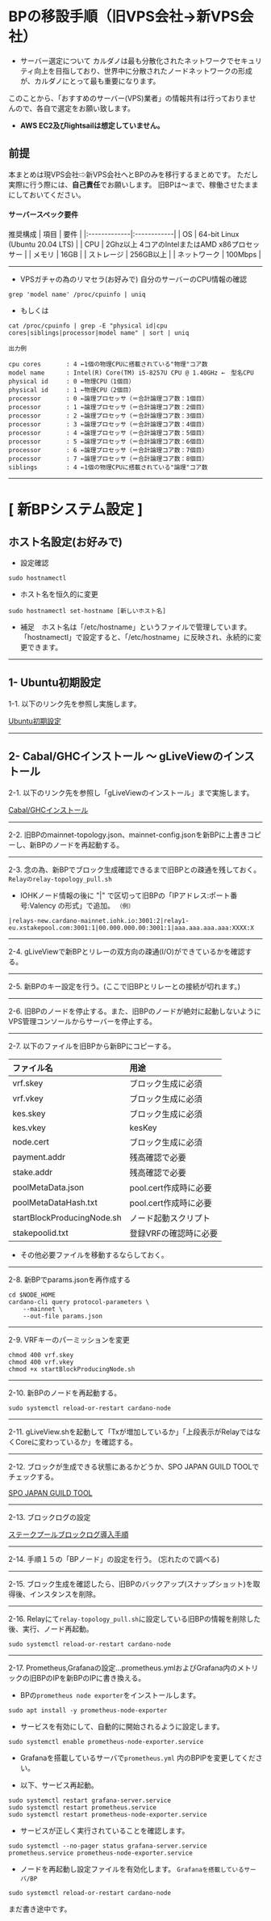 # BPの移設手順（旧VPS会社→新VPS会社）
- サーバー選定について
カルダノは最も分散化されたネットワークでセキュリティ向上を目指しており、世界中に分散されたノードネットワークの形成が、カルダノにとって最も重要になります。

このことから、「おすすめのサーバー(VPS)業者」の情報共有は行っておりませんので、各自で選定をお願い致します。
- **AWS EC2及びlightsailは想定していません。**

## 前提
本まとめは現VPS会社⇨新VPS会社へとBPのみを移行するまとめです。
ただし実際に行う際には、**自己責任**でお願いします。
旧BPは〜まで、稼働させたままにしておいてください。

#### サーバースペック要件
推奨構成
| 項目 | 要件 |
|:-------------|:------------|
| OS | 64-bit Linux (Ubuntu 20.04 LTS) |
| CPU | 2Ghz以上 4コアのIntelまたはAMD x86プロセッサー |
| メモリ | 16GB |
| ストレージ | 256GB以上 |
| ネットワーク | 100Mbps |

---

- VPSガチャの為のリマセラ(お好みで)
自分のサーバーのCPU情報の確認
```
grep 'model name' /proc/cpuinfo | uniq
```
- もしくは
```
cat /proc/cpuinfo | grep -E "physical id|cpu cores|siblings|processor|model name" | sort | uniq
```
`出力例`
```
cpu cores       : 4 ←1個の物理CPUに搭載されている"物理"コア数
model name      : Intel(R) Core(TM) i5-8257U CPU @ 1.40GHz ←　型名CPU
physical id     : 0 ←物理CPU（1個目）
physical id     : 1 ←物理CPU（2個目）
processor       : 0 ←論理プロセッサ（＝合計論理コア数：1個目）
processor       : 1 ←論理プロセッサ（＝合計論理コア数：2個目）
processor       : 2 ←論理プロセッサ（＝合計論理コア数：3個目）
processor       : 3 ←論理プロセッサ（＝合計論理コア数：4個目）
processor       : 4 ←論理プロセッサ（＝合計論理コア数：5個目）
processor       : 5 ←論理プロセッサ（＝合計論理コア数：6個目）
processor       : 6 ←論理プロセッサ（＝合計論理コア数：7個目）
processor       : 7 ←論理プロセッサ（＝合計論理コア数：8個目）
siblings        : 4 ←1個の物理CPUに搭載されている"論理"コア数
```

---

# [ 新BPシステム設定 ]
## ホスト名設定(お好みで)
- 設定確認
```
sudo hostnamectl
```

- ホスト名を恒久的に変更
```
sudo hostnamectl set-hostname [新しいホスト名]
```

- 補足　ホスト名は「/etc/hostname」というファイルで管理しています。「hostnamectl」で設定すると、「/etc/hostname」に反映され、永続的に変更できます。

---

## 1- Ubuntu初期設定

1-1. 以下のリンク先を参照し実施します。

[Ubuntu初期設定](https://docs.spojapanguild.net/setup/1-ubuntu-setup/#0-3)

---

## 2- Cabal/GHCインストール 〜 gLiveViewのインストール

2-1. 以下のリンク先を参照し「gLiveViewのインストール」まで実施します。

[Cabal/GHCインストール](https://docs.spojapanguild.net/setup/2-node-setup/#2-1-cabalghc)

---

2-2. 旧BPのmainnet-topology.json、mainnet-config.jsonを新BPに上書きコピーし、新BPのノードを再起動する。

---

2-3. 念の為、新BPでブロック生成確認できるまで旧BPとの疎通を残しておく。
`Relayのrelay-topology_pull.sh`
- IOHKノード情報の後に "|" で区切って旧BPの「IPアドレス:ポート番号:Valency の形式」で追加。
`（例）`
```
|relays-new.cardano-mainnet.iohk.io:3001:2|relay1-eu.xstakepool.com:3001:1|00.000.000.00:3001:1|aaa.aaa.aaa.aaa:XXXX:X
```

---

2-4. gLiveViewで新BPとリレーの双方向の疎通(I/O)ができているかを確認する。

---

2-5. 新BPのキー設定を行う。(ここで旧BPとリレーとの接続が切れます。)

---

2-6. 旧BPのノードを停止する。また、旧BPのノードが絶対に起動しないようにVPS管理コンソールからサーバーを停止する。

---

2-7. 以下のファイルを旧BPから新BPにコピーする。

| ファイル名 | 用途 |
:----|:----
| vrf.skey | ブロック生成に必須 |
| vrf.vkey | ブロック生成に必須 |
| kes.skey | ブロック生成に必須 |
| kes.vkey | kesKey |
| node.cert | ブロック生成に必須 |
| payment.addr | 残高確認で必要 |
| stake.addr | 残高確認で必要 |
| poolMetaData.json | pool.cert作成時に必要 |
| poolMetaDataHash.txt | pool.cert作成時に必要 |
| startBlockProducingNode.sh | ノード起動スクリプト |
| stakepoolid.txt | 登録VRFの確認時に必要 |
- その他必要ファイルを移動するならしておく。

---

2-8. 新BPでparams.jsonを再作成する
```
cd $NODE_HOME
cardano-cli query protocol-parameters \
    --mainnet \
    --out-file params.json
```

---

2-9. VRFキーのパーミッションを変更
```
chmod 400 vrf.skey
chmod 400 vrf.vkey
chmod +x startBlockProducingNode.sh
```

---

2-10. 新BPのノードを再起動する。
```
sudo systemctl reload-or-restart cardano-node
```

---

2-11. gLiveView.shを起動して「Txが増加しているか」「上段表示がRelayではなくCoreに変わっているか」を確認する。

---

2-12. ブロックが生成できる状態にあるかどうか、SPO JAPAN GUILD TOOLでチェックする。

[SPO JAPAN GUILD TOOL](https://docs.spojapanguild.net/operation/tool/#spo-japan-guild-tool)

---

2-13. ブロックログの設定

[ステークプールブロックログ導入手順](http://49.12.225.142:8000/setup/10-blocklog-setup/)

---

2-14. 手順１５の「BPノード」の設定を行う。 (忘れたので調べる)

---

2-15. ブロック生成を確認したら、旧BPのバックアップ(スナップショット)を取得後、インスタンスを削除。

---

2-16. Relayにて`relay-topology_pull.sh`に設定している旧BPの情報を削除した後、実行、ノード再起動。
```
sudo systemctl reload-or-restart cardano-node
```

---

2-17. Prometheus,Grafanaの設定…prometheus.ymlおよびGrafana内のメトリックの旧BPのIPを新BPのIPに書き換える。

- BPの`prometheus node exporter`をインストールします。
```
sudo apt install -y prometheus-node-exporter
```

- サービスを有効にして、自動的に開始されるように設定します。
```
sudo systemctl enable prometheus-node-exporter.service
```

- Grafanaを搭載しているサーバで`prometheus.yml` 内のBPIPを変更してください。

- 以下、サービス再起動。
```
sudo systemctl restart grafana-server.service
sudo systemctl restart prometheus.service
sudo systemctl restart prometheus-node-exporter.service
```

- サービスが正しく実行されていることを確認します。
```
sudo systemctl --no-pager status grafana-server.service prometheus.service prometheus-node-exporter.service
```

- ノードを再起動し設定ファイルを有効化します。
`Grafanaを搭載しているサーバ/BP`
```
sudo systemctl reload-or-restart cardano-node
```

まだ書き途中です。
